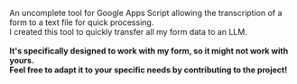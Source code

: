 An uncomplete tool for Google Apps Script allowing the transcription of a form to a text file for quick processing.<br>
I created this tool to quickly transfer all my form data to an LLM.<br><br>
**It's specifically designed to work with my form, so it might not work with yours.<br>Feel free to adapt it to your specific needs by contributing to the project!**
